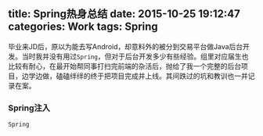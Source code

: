 title: Spring热身总结
date: 2015-10-25 19:12:47
categories: Work
tags: Spring
---
毕业来JD后，原以为能去写Android，却意料外的被分到交易平台做Java后台开发。当时我并没有用过`Spring`，但对于后台开发多少有些经验。组里对应届生也比较有耐心，在最开始帮同事打扫完前端的杂活后，抛给了我一个完整的后台项目，边学边做，磕磕绊绊的终于把项目完成并上线。其间跌过的坑和教训也一并记录在案。

### Spring注入
`Spring`

